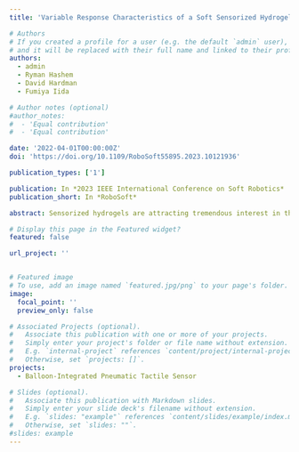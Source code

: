 ```yaml
---
title: 'Variable Response Characteristics of a Soft Sensorized Hydrogel Using Mesoscale Cellular Structures'

# Authors
# If you created a profile for a user (e.g. the default `admin` user), write the username (folder name) here
# and it will be replaced with their full name and linked to their profile.
authors:
  - admin
  - Ryman Hashem
  - David Hardman
  - Fumiya Iida

# Author notes (optional)
#author_notes:
#  - 'Equal contribution'
#  - 'Equal contribution'

date: '2022-04-01T00:00:00Z'
doi: 'https://doi.org/10.1109/RoboSoft55895.2023.10121936'

publication_types: ['1']

publication: In *2023 IEEE International Conference on Soft Robotics*
publication_short: In *RoboSoft*

abstract: Sensorized hydrogels are attracting tremendous interest in the manufacture of flexible strain sensors due to their impressive responses and tunable mechanical properties. However, many require extensive fabrication processes and hazardous raw materials, making their practical application difficult. Here, we demonstrate how the parameters of mesoscale cellular mesh sensors can be varied to control and tune the response characteristics of a biocompatible gelatin-based hydrogel using a straightforward fabrication process and readily available low-cost materials. An analytical model is derived to validate the experimental results, providing a framework for the design and optimization of sensor morphologies. Using this, 40% changes in gauge factor are demonstrated with no change in material properties, indicating that our in-plane cellular structures are a substantial and feasible method to control the sensitivity of flexible and stretchable strain sensors. We use the structures to demonstrate wearable proprioceptive devices, anisotropic bidirectional responses, and localization of a tactile stimulus.

# Display this page in the Featured widget?
featured: false

url_project: ''


# Featured image
# To use, add an image named `featured.jpg/png` to your page's folder.
image:
  focal_point: ''
  preview_only: false

# Associated Projects (optional).
#   Associate this publication with one or more of your projects.
#   Simply enter your project's folder or file name without extension.
#   E.g. `internal-project` references `content/project/internal-project/index.md`.
#   Otherwise, set `projects: []`.
projects:
  - Balloon-Integrated Pneumatic Tactile Sensor

# Slides (optional).
#   Associate this publication with Markdown slides.
#   Simply enter your slide deck's filename without extension.
#   E.g. `slides: "example"` references `content/slides/example/index.md`.
#   Otherwise, set `slides: ""`.
#slides: example
---
```

